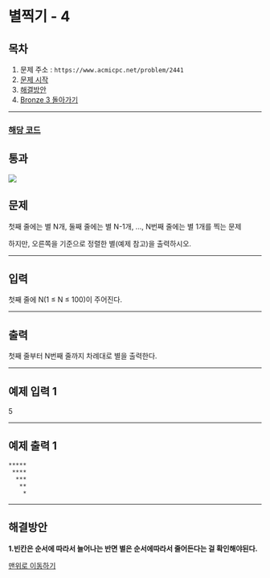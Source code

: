 # 별찍기 - 4

## 목차

1. 문제 주소 : `https://www.acmicpc.net/problem/2441`
2. [문제 시작](#문제)
3. [해결방안](#해결방안)
4. [Bronze 3 돌아가기](../README.md)
___

### [해당 코드](./별찍기4.java)

## 통과

<img src="https://github.com/user-attachments/assets/36df235b-7718-4a93-9d26-e305ee2c04be">

## 문제

첫째 줄에는 별 N개, 둘째 줄에는 별 N-1개, ..., N번째 줄에는 별 1개를 찍는 문제

하지만, 오른쪽을 기준으로 정렬한 별(예제 참고)을 출력하시오.

___

## 입력

첫째 줄에 N(1 ≤ N ≤ 100)이 주어진다.

___
## 출력

첫째 줄부터 N번째 줄까지 차례대로 별을 출력한다.

___

## 예제 입력 1

5

---

## 예제 출력 1

```
*****
 ****
  ***
   **
    *    
```

---

## 해결방안
**1.빈칸은 순서에 따라서 늘어나는 반면 별은 순서에따라서 줄어든다는 걸 확인해야된다.** <br>

[맨위로 이동하기](#별찍기---4)